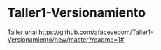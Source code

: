 # Taller1-Versionamiento
Taller unal
https://github.com/afacevedom/Taller1-Versionamiento/new/master?readme=1#
